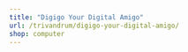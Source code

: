```yaml
---
title: "Digigo Your Digital Amigo"
url: /trivandrum/digigo-your-digital-amigo/
shop: computer
---
```

